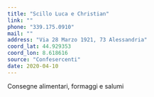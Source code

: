 ```yaml
---
title: "Scillo Luca e Christian"
link: ""
phone: "339.175.0910"
mail: ""
address: "Via 28 Marzo 1921, 73 Alessandria"
coord_lat: 44.929353
coord_lon: 8.618616 
source: "Confesercenti"
date: 2020-04-10
---
```


Consegne alimentari, formaggi e salumi